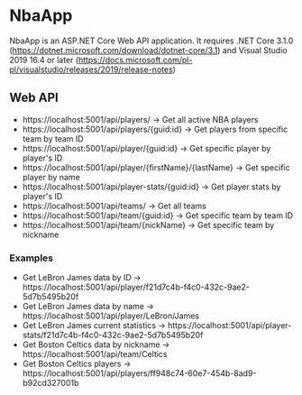 # NbaApp

NbaApp is an ASP.NET Core Web API application.
It requires .NET Core 3.1.0 (https://dotnet.microsoft.com/download/dotnet-core/3.1) and Visual Studio 2019 16.4 or later (https://docs.microsoft.com/pl-pl/visualstudio/releases/2019/release-notes)

## Web API
 - https://localhost:5001/api/players/ -> Get all active NBA players
 - https://localhost:5001/api/players/{guid:id} -> Get players from specific team by team ID
 - https://localhost:5001/api/player/{guid:id} -> Get specific player by player's ID
 - https://localhost:5001/api/player/{firstName}/{lastName} -> Get specific player by name
 - https://localhost:5001/api/player-stats/{guid:id} -> Get player stats by player's ID
 - https://localhost:5001/api/teams/ -> Get all teams
 - https://localhost:5001/api/team/{guid:id} -> Get specific team by team ID
 - https://localhost:5001/api/team/{nickName} -> Get specific team by nickname

### Examples
 - Get LeBron James data by ID -> https://localhost:5001/api/player/f21d7c4b-f4c0-432c-9ae2-5d7b5495b20f
 - Get LeBron James data by name -> https://localhost:5001/api/player/LeBron/James
 - Get LeBron James current statistics -> https://localhost:5001/api/player-stats/f21d7c4b-f4c0-432c-9ae2-5d7b5495b20f
 - Get Boston Celtics data by nickname -> https://localhost:5001/api/team/Celtics
 - Get Boston Celtics players -> https://localhost:5001/api/players/ff948c74-60e7-454b-8ad9-b92cd327001b
